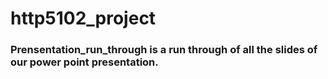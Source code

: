 # http5102_project
### Prensentation_run_through is a run through of all the slides of our power point presentation.
